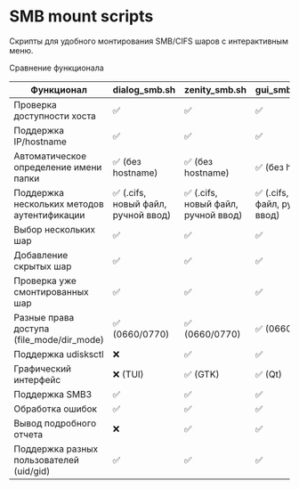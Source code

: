 # SMB mount scripts

Скрипты для удобного монтирования SMB/CIFS шаров с интерактивным меню.

Сравнение функционала

| Функционал                     | dialog_smb.sh | zenity_smb.sh | gui_smbmount.py |
|--------------------------------|---------------|---------------|-----------------|
| Проверка доступности хоста     | ✅            | ✅            | ✅              |
| Поддержка IP/hostname          | ✅            | ✅            | ✅              |
| Автоматическое определение имени папки | ✅ (без hostname) | ✅ (без hostname) | ✅ (без hostname) |
| Поддержка нескольких методов аутентификации | ✅ (.cifs, новый файл, ручной ввод) | ✅ (.cifs, новый файл, ручной ввод) | ✅ (.cifs, новый файл, ручной ввод) |
| Выбор нескольких шар           | ✅            | ✅            | ✅              |
| Добавление скрытых шар         | ✅            | ✅            | ✅              |
| Проверка уже смонтированных шар | ✅            | ✅            | ✅              |
| Разные права доступа (file_mode/dir_mode) | ✅ (0660/0770) | ✅ (0660/0770) | ✅ (0660/0770) |
| Поддержка udisksctl            | ❌            | ✅            | ✅              |
| Графический интерфейс          | ❌ (TUI)      | ✅ (GTK)      | ✅ (Qt)         |
| Поддержка SMB3                 | ✅            | ✅            | ✅              |
| Обработка ошибок               | ✅            | ✅            | ✅              |
| Вывод подробного отчета        | ❌            | ✅            | ✅              |
| Поддержка разных пользователей (uid/gid) | ✅ | ✅ | ✅ |
